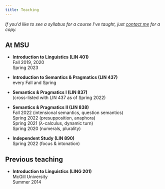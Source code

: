 ```yaml
---
title: Teaching
---
```


*If you'd like to see a syllabus for a course I've taught, just [contact
me](/contact/) for a copy.*

## At MSU

- **Introduction to Linguistics (LIN 401)**  
  Fall 2019, 2020  
  Spring 2023

- **Introduction to Semantics & Pragmatics (LIN 437)**  
  every Fall and Spring

- **Semantics & Pragmatics I (LIN 837)**  
  (cross-listed with LIN 437 as of Spring 2022)

- **Semantics & Pragmatics II (LIN 838)**  
  Fall 2022 (intensional semantics, question semantics)  
  Spring 2022 (presupposition, anaphora)  
  Spring 2021 (λ-calculus, dynamic turn)  
  Spring 2020 (numerals, plurality)

- **Independent Study (LIN 890)**  
  Spring 2022 (focus & intonation)

## Previous teaching

- **Introduction to Linguistics (LING 201)**  
  McGill University  
  Summer 2014

